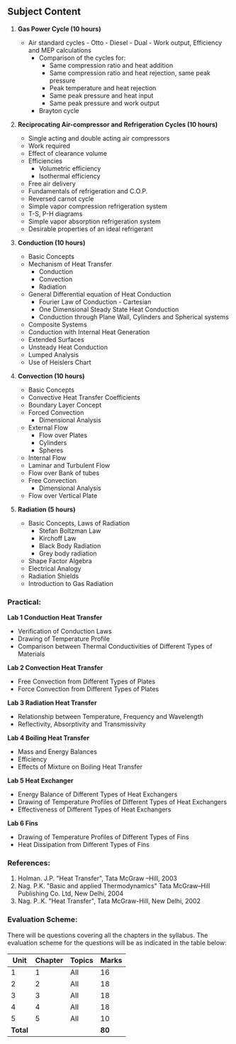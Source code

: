 ## **Subject Content**

1. **Gas Power Cycle (10 hours)**
    * Air standard cycles - Otto - Diesel - Dual - Work output, Efficiency and MEP calculations
        * Comparison of the cycles for:
            * Same compression ratio and heat addition
            * Same compression ratio and heat rejection, same peak pressure
            * Peak temperature and heat rejection
            * Same peak pressure and heat input
            * Same peak pressure and work output
        * Brayton cycle 

2. **Reciprocating Air-compressor and Refrigeration Cycles (10 hours)**
    * Single acting and double acting air compressors
    * Work required
    * Effect of clearance volume
    * Efficiencies
        * Volumetric efficiency
        * Isothermal efficiency
    * Free air delivery
    * Fundamentals of refrigeration and C.O.P.
    * Reversed carnot cycle
    * Simple vapor compression refrigeration system
    * T-S, P-H diagrams
    * Simple vapor absorption refrigeration system
    * Desirable properties of an ideal refrigerant

3. **Conduction (10 hours)**
    * Basic Concepts
    * Mechanism of Heat Transfer
        * Conduction
        * Convection
        * Radiation
    * General Differential equation of Heat Conduction
        * Fourier Law of Conduction - Cartesian
        * One Dimensional Steady State Heat Conduction
        * Conduction through Plane Wall, Cylinders and Spherical systems
    * Composite Systems
    * Conduction with Internal Heat Generation
    * Extended Surfaces
    * Unsteady Heat Conduction
    * Lumped Analysis
    * Use of Heislers Chart

4. **Convection (10 hours)**
    * Basic Concepts
    * Convective Heat Transfer Coefficients
    * Boundary Layer Concept
    * Forced Convection
        * Dimensional Analysis
    * External Flow
        * Flow over Plates
        * Cylinders
        * Spheres
    * Internal Flow
    * Laminar and Turbulent Flow
    * Flow over Bank of tubes
    * Free Convection
        * Dimensional Analysis
    * Flow over Vertical Plate

5. **Radiation (5 hours)**
    * Basic Concepts, Laws of Radiation
        * Stefan Boltzman Law
        * Kirchoff Law
        * Black Body Radiation
        * Grey body radiation
    * Shape Factor Algebra
    * Electrical Analogy
    * Radiation Shields
    * Introduction to Gas Radiation

### **Practical:**

**Lab 1 Conduction Heat Transfer**
* Verification of Conduction Laws
* Drawing of Temperature Profile
* Comparison between Thermal Conductivities of Different Types of Materials

**Lab 2 Convection Heat Transfer**
* Free Convection from Different Types of Plates
* Force Convection from Different Types of Plates

**Lab 3 Radiation Heat Transfer**
* Relationship between Temperature, Frequency and Wavelength
* Reflectivity, Absorptivity and Transmissivity

**Lab 4 Boiling Heat Transfer**
* Mass and Energy Balances
* Efficiency
* Effects of Mixture on Boiling Heat Transfer

**Lab 5 Heat Exchanger**
* Energy Balance of Different Types of Heat Exchangers
* Drawing of Temperature Profiles of Different Types of Heat Exchangers
* Effectiveness of Different Types of Heat Exchangers

**Lab 6 Fins**
* Drawing of Temperature Profiles of Different Types of Fins
* Heat Dissipation from Different Types of Fins

### **References:**

1. Holman. J.P. "Heat Transfer", Tata McGraw –Hill, 2003
2. Nag. P.K. "Basic and applied Thermodynamics" Tata McGraw–Hill Publishing Co. Ltd, New Delhi, 2004
3. Nag. P..K. "Heat Transfer", Tata McGraw-Hill, New Delhi, 2002

### **Evaluation Scheme:**

There will be questions covering all the chapters in the syllabus. The evaluation scheme for the questions will be as indicated in the table below: 

| Unit      | Chapter | Topics | Marks  |
| --------- | ------- | ------ | ------ |
| 1         | 1       | All    | 16     |
| 2         | 2       | All    | 18     |
| 3         | 3       | All    | 18     |
| 4         | 4       | All    | 18     |
| 5         | 5       | All    | 10     |
| **Total** |         |        | **80** |
